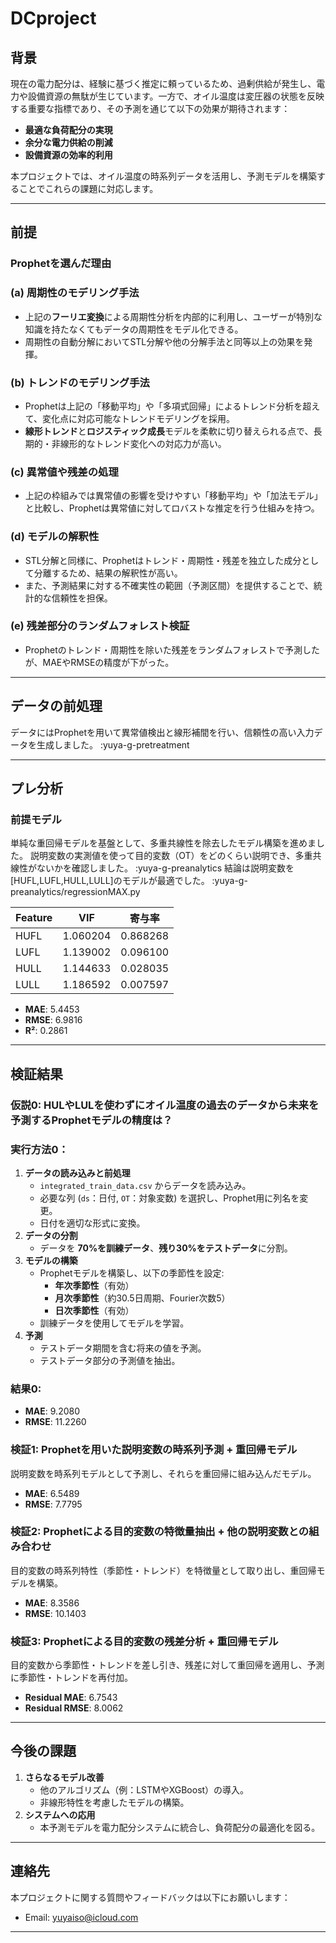 # DCproject

## 背景
現在の電力配分は、経験に基づく推定に頼っているため、過剰供給が発生し、電力や設備資源の無駄が生じています。一方で、オイル温度は変圧器の状態を反映する重要な指標であり、その予測を通じて以下の効果が期待されます：
- **最適な負荷配分の実現**
- **余分な電力供給の削減**
- **設備資源の効率的利用**

本プロジェクトでは、オイル温度の時系列データを活用し、予測モデルを構築することでこれらの課題に対応します。

---
## 前提
### Prophetを選んだ理由

### **(a) 周期性のモデリング手法**
- 上記の**フーリエ変換**による周期性分析を内部的に利用し、ユーザーが特別な知識を持たなくてもデータの周期性をモデル化できる。
- 周期性の自動分解においてSTL分解や他の分解手法と同等以上の効果を発揮。

### **(b) トレンドのモデリング手法**
- Prophetは上記の「移動平均」や「多項式回帰」によるトレンド分析を超えて、変化点に対応可能なトレンドモデリングを採用。
- **線形トレンド**と**ロジスティック成長**モデルを柔軟に切り替えられる点で、長期的・非線形的なトレンド変化への対応力が高い。

### **(c) 異常値や残差の処理**
- 上記の枠組みでは異常値の影響を受けやすい「移動平均」や「加法モデル」と比較し、Prophetは異常値に対してロバストな推定を行う仕組みを持つ。

### **(d) モデルの解釈性**
- STL分解と同様に、Prophetはトレンド・周期性・残差を独立した成分として分離するため、結果の解釈性が高い。
- また、予測結果に対する不確実性の範囲（予測区間）を提供することで、統計的な信頼性を担保。

### **(e) 残差部分のランダムフォレスト検証**
- Prophetのトレンド・周期性を除いた残差をランダムフォレストで予測したが、MAEやRMSEの精度が下がった。

---
## データの前処理
データにはProphetを用いて異常値検出と線形補間を行い、信頼性の高い入力データを生成しました。
:yuya-g-pretreatment

---
## プレ分析

### 前提モデル
単純な重回帰モデルを基盤として、多重共線性を除去したモデル構築を進めました。
説明変数の実測値を使って目的変数（OT）をどのくらい説明でき、多重共線性がないかを確認しました。
:yuya-g-preanalytics
結論は説明変数を[HUFL,LUFL,HULL,LULL]のモデルが最適でした。
:yuya-g-preanalytics/regressionMAX.py

| Feature | VIF      | 寄与率  |
|---------|----------|---------|
| HUFL    | 1.060204 | 0.868268 |
| LUFL    | 1.139002 | 0.096100 |
| HULL    | 1.144633 | 0.028035 |
| LULL    | 1.186592 | 0.007597 |
- **MAE**: 5.4453  
- **RMSE**: 6.9816  
- **R²**: 0.2861  

---

## 検証結果

### 仮説0: HULやLULを使わずにオイル温度の過去のデータから未来を予測するProphetモデルの精度は？

### 実行方法0： 
1. **データの読み込みと前処理**
   - `integrated_train_data.csv` からデータを読み込み。
   - 必要な列 (`ds`：日付, `OT`：対象変数) を選択し、Prophet用に列名を変更。
   - 日付を適切な形式に変換。
2. **データの分割**
   - データを **70%を訓練データ**、**残り30%をテストデータ**に分割。
3. **モデルの構築**
   - Prophetモデルを構築し、以下の季節性を設定:
     - **年次季節性**（有効）
     - **月次季節性**（約30.5日周期、Fourier次数5）
     - **日次季節性**（有効）
   - 訓練データを使用してモデルを学習。
4. **予測**
   - テストデータ期間を含む将来の値を予測。
   - テストデータ部分の予測値を抽出。

### 結果0:
- **MAE**: 9.2080  
- **RMSE**: 11.2260  

### 検証1: Prophetを用いた説明変数の時系列予測 + 重回帰モデル
説明変数を時系列モデルとして予測し、それらを重回帰に組み込んだモデル。
- **MAE**: 6.5489  
- **RMSE**: 7.7795  

### 検証2: Prophetによる目的変数の特徴量抽出 + 他の説明変数との組み合わせ
目的変数の時系列特性（季節性・トレンド）を特徴量として取り出し、重回帰モデルを構築。
- **MAE**: 8.3586  
- **RMSE**: 10.1403  

### 検証3: Prophetによる目的変数の残差分析 + 重回帰モデル
目的変数から季節性・トレンドを差し引き、残差に対して重回帰を適用し、予測に季節性・トレンドを再付加。
- **Residual MAE**: 6.7543  
- **Residual RMSE**: 8.0062  

---

## 今後の課題
1. **さらなるモデル改善**  
   - 他のアルゴリズム（例：LSTMやXGBoost）の導入。
   - 非線形特性を考慮したモデルの構築。
2. **システムへの応用**  
   - 本予測モデルを電力配分システムに統合し、負荷配分の最適化を図る。

---

## 連絡先
本プロジェクトに関する質問やフィードバックは以下にお願いします：
- Email: yuyaiso@icloud.com

--- 

